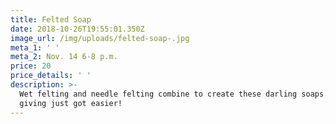 ```yaml
---
title: Felted Soap
date: 2018-10-26T19:55:01.350Z
image_url: /img/uploads/felted-soap-.jpg
meta_1: ' '
meta_2: Nov. 14 6-8 p.m.
price: 20
price_details: ' '
description: >-
  Wet felting and needle felting combine to create these darling soaps. Gift
  giving just got easier!
---
```


